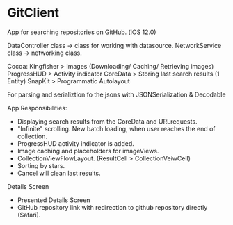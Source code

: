 # GitClient
App for searching repositories on GitHub. (iOS 12.0)

DataController class -> class for working with datasource.
NetworkService class -> networking class.

Cocoa:
Kingfisher > Images (Downloading/ Caching/ Retrieving images)
ProgressHUD > Activity indicator
CoreData > Storing last search results (1 Entity)
SnapKit > Programmatic Autolayout

For parsing and serializtion fo the jsons with JSONSerialization & Decodable

App Responsibilities: 
- Displaying search results from the CoreData and URLrequests.
- "Infinite" scrolling. New batch loading, when user reaches the end of collection.
- ProgressHUD activity indicator is added.
- Image caching and placeholders for imageViews.
- CollectionViewFlowLayout. (ResultCell > CollectionVeiwCell)
- Sorting by stars.
- Cancel will clean last results.

Details Screen
- Presented Details Screen
- GitHub repository link with redirection to github repository directly (Safari).
